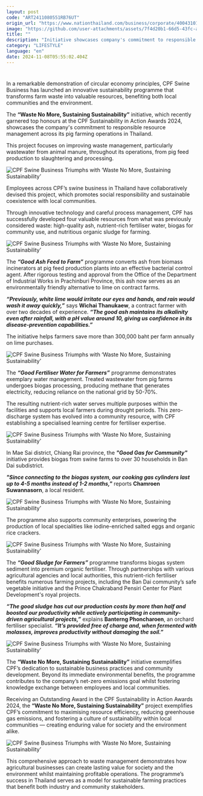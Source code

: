 ```yaml
---
layout: post
code: "ART2411080551RB76UT"
origin_url: "https://www.nationthailand.com/business/corporate/40043101"
image: "https://github.com/user-attachments/assets/7f4d20b1-66d5-43fc-af0a-918ea96bc253"
title: ""
description: "Initiative showcases company's commitment to responsible resource management across its pig farming operations in Thailand"
category: "LIFESTYLE"
language: "en"
date: 2024-11-08T05:55:02.404Z
---
```


# 









In a remarkable demonstration of circular economy principles, CPF Swine Business has launched an innovative sustainability programme that transforms farm waste into valuable resources, benefiting both local communities and the environment.

The **“Waste No More, Sustaining Sustainability”** initiative, which recently garnered top honours at the CPF Sustainability in Action Awards 2024, showcases the company's commitment to responsible resource management across its pig farming operations in Thailand.

This project focuses on improving waste management, particularly wastewater from animal manure, throughout its operations, from pig feed production to slaughtering and processing.

  ![CPF Swine Business Triumphs with ‘Waste No More, Sustaining Sustainability’](https://github.com/user-attachments/assets/57c69c56-81a9-44af-a823-ff82f3fbc89f)

Employees across CPF’s swine business in Thailand have collaboratively devised this project, which promotes social responsibility and sustainable coexistence with local communities.

Through innovative technology and careful process management, CPF has successfully developed four valuable resources from what was previously considered waste: high-quality ash, nutrient-rich fertiliser water, biogas for community use, and nutritious organic sludge for farming.

  ![CPF Swine Business Triumphs with ‘Waste No More, Sustaining Sustainability’](https://github.com/user-attachments/assets/1c595a63-ef69-47eb-91be-86980b7b4bb0)



The _**“Good Ash Feed to Farm”**_ programme converts ash from biomass incinerators at pig feed production plants into an effective bacterial control agent. After rigorous testing and approval from the Office of the Department of Industrial Works in Prachinburi Province, this ash now serves as an environmentally friendly alternative to lime on contract farms.



_**“Previously, white lime would irritate our eyes and hands, and rain would wash it away quickly,”**_ says **Wichai Thanukaew**, a contract farmer with over two decades of experience. _**“The good ash maintains its alkalinity even after rainfall, with a pH value around 10, giving us confidence in its disease-prevention capabilities.”**_

The initiative helps farmers save more than 300,000 baht per farm annually on lime purchases.

  ![CPF Swine Business Triumphs with ‘Waste No More, Sustaining Sustainability’](https://github.com/user-attachments/assets/ba300f1e-fa18-4f8e-96b1-f473cdeac7e5)

The _**“Good Fertiliser Water for Farmers”**_ programme demonstrates exemplary water management. Treated wastewater from pig farms undergoes biogas processing, producing methane that generates electricity, reducing reliance on the national grid by 50-70%.

The resulting nutrient-rich water serves multiple purposes within the facilities and supports local farmers during drought periods. This zero-discharge system has evolved into a community resource, with CPF establishing a specialised learning centre for fertiliser expertise.

  ![CPF Swine Business Triumphs with ‘Waste No More, Sustaining Sustainability’](https://github.com/user-attachments/assets/51b3a5aa-cd84-482f-965f-bbc6851d2a59)

In Mae Sai district, Chiang Rai province, the _**"Good Gas for Community"**_ initiative provides biogas from swine farms to over 30 households in Ban Dai subdistrict.

_**"Since connecting to the biogas system, our cooking gas cylinders last up to 4-5 months instead of 1-2 months,"**_ reports **Chamroen Suwannasorn**, a local resident.

  ![CPF Swine Business Triumphs with ‘Waste No More, Sustaining Sustainability’](https://github.com/user-attachments/assets/2feb3498-cc5a-4b16-a3ae-7a66c62bf658)

The programme also supports community enterprises, powering the production of local specialities like iodine-enriched salted eggs and organic rice crackers.



  ![CPF Swine Business Triumphs with ‘Waste No More, Sustaining Sustainability’](https://github.com/user-attachments/assets/92bcfb7c-5cfd-40ef-8886-85255c202b9f)

The _**“Good Sludge for Farmers”**_ programme transforms biogas system sediment into premium organic fertiliser. Through partnerships with various agricultural agencies and local authorities, this nutrient-rich fertiliser benefits numerous farming projects, including the Ban Dai community’s safe vegetable initiative and the Prince Chakraband Pensiri Center for Plant Development's royal projects.

_**“The good sludge has cut our production costs by more than half and boosted our productivity while actively participating in community-driven agricultural projects,”**_ explains **Banterng Phoncharoen**, an orchard fertiliser specialist. _**“It’s provided free of charge and, when fermented with molasses, improves productivity without damaging the soil.”**_



  ![CPF Swine Business Triumphs with ‘Waste No More, Sustaining Sustainability’](https://github.com/user-attachments/assets/8f7afdc8-dad5-4478-95e7-6878a2b981c8)

The **“Waste No More, Sustaining Sustainability”** initiative exemplifies CPF’s dedication to sustainable business practices and community development. Beyond its immediate environmental benefits, the programme contributes to the company’s net-zero emissions goal whilst fostering knowledge exchange between employees and local communities.

Receiving an Outstanding Award in the CPF Sustainability in Action Awards 2024, the **“Waste No More, Sustaining Sustainability”** project exemplifies CPF’s commitment to maximising resource efficiency, reducing greenhouse gas emissions, and fostering a culture of sustainability within local communities — creating enduring value for society and the environment alike.

  ![CPF Swine Business Triumphs with ‘Waste No More, Sustaining Sustainability’](https://media.nationthailand.com/uploads/images/contents/w1024/2024/11/VLvCQGGoeKhBUv5qedJe.webp?x-image-process=style/lg-webp)

This comprehensive approach to waste management demonstrates how agricultural businesses can create lasting value for society and the environment whilst maintaining profitable operations. The programme’s success in Thailand serves as a model for sustainable farming practices that benefit both industry and community stakeholders.